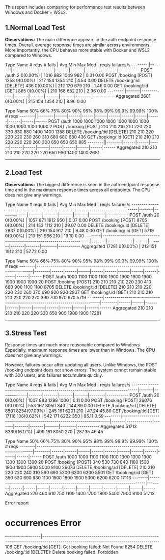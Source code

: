 This report includes comparing for performance test results between Windows and Docker + WSL2.

## 1.Normal Load Test

**Observations:**
The main difference appears in the auth endpoint response times.
Overall, average response times are similar across environments.
More importantly, the CPU behaves more stable with Docker and WSL2 compared to Windows.


Type     Name  # reqs      # fails |    Avg     Min     Max    Med |   req/s  failures/s
--------||-------|-------------|-------|-------|-------|-------|--------|-----------
POST     /auth       2     0(0.00%) |   1016     982    1049    982 |    0.01        0.00
POST     /booking [POST]    1358     0(0.00%) |    217     154    1354    210 |    4.54        0.00
DELETE   /booking/:id [DELETE]     436     0(0.00%) |    212     170     679    210 |    1.46        0.00
GET      /booking/:id [GET]     885     0(0.00%) |    210     168     652    210 |    2.96        0.00
--------||-------|-------------|-------|-------|-------|-------|--------|-----------
         Aggregated    2681     0(0.00%) |    215     154    1354    210 |    8.96        0.00

Type     Name      50%    66%    75%    80%    90%    95%    98%    99%  99.9% 99.99%   100% # reqs
--------||--------|------|------|------|------|------|------|------|------|------|------|------
POST     /auth     1000   1000   1000   1000   1000   1000   1000   1000   1000   1000   1000      2
POST     /booking [POST]      210    210    210    210    220    220    330    830    880   1400   1400   1358
DELETE   /booking/:id [DELETE]      210    210    220    220    220    230    260    310    680    680    680    436
GET      /booking/:id [GET]      210    210    210    220    220    220    260    300    650    650    650    885
--------||--------|------|------|------|------|------|------|------|------|------|------|------
         Aggregated      210    210    210    210    220    220    270    650    980   1400   1400   2681


---

## 2.Load Test

**Observations:**
The biggest difference is seen in the auth endpoint response time and in the maximum response times across all endpoints.
The CPU does not give any warnings.


Type     Name                                                                      # reqs      # fails |    Avg     Min     Max    Med |   req/s  failures/s
--------|------------------------------------------------------------------------|-------|-------------|-------|-------|-------|-------|--------|-----------
POST     /auth                                                                         20     0(0.00%) |   1057     871    1912    950 |    0.07        0.00
POST     /booking [POST]                                                             8705     0(0.00%) |    214     153    1112    210 |   29.07        0.00
DELETE   /booking/:id [DELETE]                                                       2837     0(0.00%) |    210     154     917    210 |    9.48        0.00
GET      /booking/:id [GET]                                                          5719     0(0.00%) |    210     151     966    210 |   19.10        0.00
--------|------------------------------------------------------------------------|-------|-------------|-------|-------|-------|-------|--------|-----------
         Aggregated                                                                 17281     0(0.00%) |    213     151    1912    210 |   57.72        0.00


Type     Name                                                                              50%    66%    75%    80%    90%    95%    98%    99%  99.9% 99.99%   100% # reqs
--------|----------------------------------------------------------------------------|--------|------|------|------|------|------|------|------|------|------|------|------
POST     /auth                                                                            1000   1100   1100   1100   1900   1900   1900   1900   1900   1900   1900     20
POST     /booking [POST]                                                                   210    210    210    210    220    230    410    680    900   1100   1100   8705
DELETE   /booking/:id [DELETE]                                                             210    210    210    220    220    230    260    370    690    920    920   2837
GET      /booking/:id [GET]                                                                210    210    210    210    220    220    270    390    700    970    970   5719
--------|----------------------------------------------------------------------------|--------|------|------|------|------|------|------|------|------|------|------|------
         Aggregated                                                                        210    210    210    210    220    220    330    650    900   1900   1900  17281


---

## 3.Stress Test

Response times are much more reasonable compared to Windows.
Especially, maximum response times are lower than in Windows.
The CPU does not give any warnings.

However, failures occur after updating all users. Unlike Windows, the POST /booking endpoint does not show errors.
The system cannot remain stable with 300 users, and failures accumulate quickly.



Type     Name                                                                      # reqs      # fails |    Avg     Min     Max    Med |   req/s  failures/s
--------|------------------------------------------------------------------------|-------|-------------|-------|-------|-------|-------|--------|-----------
POST     /auth                                                                         20     0(0.00%) |   1007     883    1298   1000 |    0.11        0.00
POST     /booking [POST]                                                            26076     0(0.00%) |    553     167    8050    340 |  144.89        0.00
DELETE   /booking/:id [DELETE]                                                       8501 8254(97.09%) |    245     161    6201    210 |   47.24       45.86
GET      /booking/:id [GET]                                                         17116   106(0.62%) |    542     171    6222    350 |   95.11        0.59
--------|------------------------------------------------------------------------|-------|-------------|-------|-------|-------|-------|--------|-----------
         Aggregated                                                                 51713 8360(16.17%) |    499     161    8050    270 |  287.35       46.45


Type     Name                                                                              50%    66%    75%    80%    90%    95%    98%    99%  99.9% 99.99%   100% # reqs
--------|----------------------------------------------------------------------------|--------|------|------|------|------|------|------|------|------|------|------|------
POST     /auth                                                                            1000   1000   1100   1100   1100   1300   1300   1300   1300   1300   1300     20
POST     /booking [POST]                                                                   340    530    730    840   1100   1500   1800   1900   5900   8000   8100  26076
DELETE   /booking/:id [DELETE]                                                             210    210    220    220    240    310    590    690   5300   6200   6200   8501
GET      /booking/:id [GET]                                                                350    530    690    830   1100   1500   1800   1900   5300   6200   6200  17116
--------|----------------------------------------------------------------------------|--------|------|------|------|------|------|------|------|------|------|------|------
         Aggregated                                                                        270    460    610    750   1100   1400   1700   1900   5400   7000   8100  51713

Error report
# occurrences      Error
------------------|-----------------------------------------------------------------------------------------------------------------------------------------
106                GET /booking/:id [GET]: Get booking failed: Not Found
8254               DELETE /booking/:id [DELETE]: Delete booking failed: Forbidden
